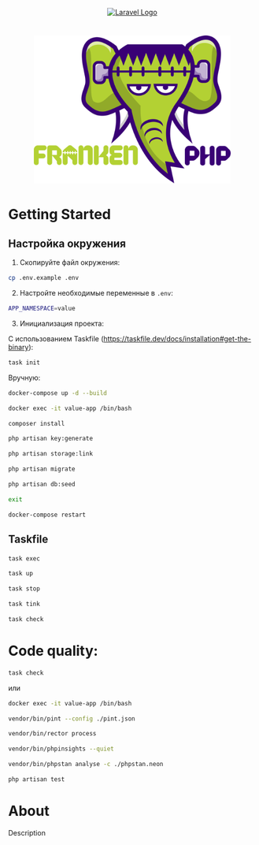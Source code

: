 <p align="center"><a href="https://laravel.com" target="_blank"><img src="https://raw.githubusercontent.com/laravel/art/master/logo-lockup/5%20SVG/2%20CMYK/1%20Full%20Color/laravel-logolockup-cmyk-red.svg" width="400" alt="Laravel Logo"></a></p>

<h1 align="center"><a href="https://frankenphp.dev"><img src="frankenphp.png" alt="FrankenPHP" width="400"></a></h1>

# Getting Started

## Настройка окружения

1. Скопируйте файл окружения:
```bash
cp .env.example .env
```
2. Настройте необходимые переменные в `.env`:
```bash
APP_NAMESPACE=value
```
3. Инициализация проекта:

С использованием Taskfile (https://taskfile.dev/docs/installation#get-the-binary):
```bash
task init
```

Вручную:

```bash
docker-compose up -d --build
```

```bash
docker exec -it value-app /bin/bash
```
```bash
composer install
```
```bash
php artisan key:generate
```
```bash
php artisan storage:link
```
```bash
php artisan migrate
```
```bash
php artisan db:seed
```
```bash
exit
```
```bash
docker-compose restart
```

## Taskfile

```bash
task exec
```
```bash
task up
```
```bash
task stop
```
```bash
task tink
```
```bash
task check
```



# Code quality: 
```bash
task check
```
или

```bash
docker exec -it value-app /bin/bash
```

```bash
vendor/bin/pint --config ./pint.json
```
```bash
vendor/bin/rector process
```
```bash
vendor/bin/phpinsights --quiet
```
```bash
vendor/bin/phpstan analyse -c ./phpstan.neon
```
```bash
php artisan test
```


# About 

Description
